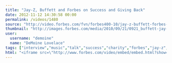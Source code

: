 ```yaml
---
title: "Jay-Z, Buffett and Forbes on Success and Giving Back"
date: 2012-11-12 14:30:58 00:00
permalink: /videos/1480
source: "http://video.forbes.com/fvn/forbes400-10/jay-z-buffett-forbes-success-giving"
thumbnail: "http://images.forbes.com/media/2010/09/21/0921_buffett-jay-z-forbes_174x97.jpg"
user:
  username: "demoine"
  name: "DeMoine Lovelace"
tags: ["interview","music","talk","success","charity","forbes","jay-z","finance","stock","philanthropy"]
html: "<iframe src=\"http://www.forbes.com/video/embed/embed.html?show=93&format=frame&height=240&width=336&video=fvn/forbes400-10/jay-z-buffett-forbes-success-giving&mode=render\"width=\"336\" height=\"240\" frameborder=\"0\" scrolling=\"no\" marginwidth=\"0\" marginheight=\"0\"></iframe>"
---
```



